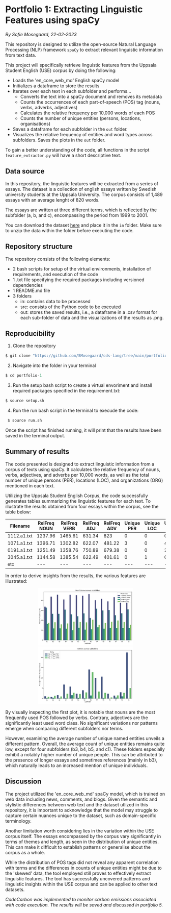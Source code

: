 # Portfolio 1: Extracting Linguistic Features using spaCy
*By Sofie Mosegaard, 22-02-2023*

This repository is designed to utilize the open-source Natural Language Processing (NLP) framework ```spaCy``` to extract relevant linguistic information from text data.  

This project will specifically retrieve linguistic features from the Uppsala Student English (USE) corpus by doing the following:
- Loads the 'en_core_web_md' English spaCy model
- Initializes a dataframe to store the results
- Iterates over each text in each subfolder and performs...
    - Converts the text into a spaCy document and removes its metadata
    - Counts the occurrences of each part-of-speech (POS) tag (nouns, verbs, adverbs, adjectives)
    - Calculates the relative frequency per 10,000 words of each POS
    - Counts the number of unique entities (persons, locations, organisations)
- Saves a dataframe for each subfolder in the ```out``` folder.
- Visualizes the relative frequency of entities and word types across subfolders. Saves the plots in the ```out``` folder.

To gain a better understanding of the code, all functions in the script ```feature_extractor.py``` will have a short descriptive text.

## Data source

In this repository, the linguistic features will be extracted from a series of essays. The dataset is a collection of english essays written by Swedish university students at the Uppsala University. The corpus consists of 1,489 essays with an average lenght of 820 words.

The essays are written at three different terms, which is reflected by the subfolder (a, b, and c), encompassing the period from 1999 to 2001.  

You can download the dataset [here](https://ota.bodleian.ox.ac.uk/repository/xmlui/handle/20.500.12024/2457) and place it in the ```in``` folder. Make sure to unzip the data within the folder before executing the code.

## Repository structure

The repository consists of the following elements:

- 2 bash scripts for setup of the virtual environments, installation of requirements, and execution of the code
- 1 .txt file specifying the required packages including versioned dependencies
- 1 README.md file
- 3 folders
    - in: contains data to be processed
    - src: consists of the Python code to be executed
    - out: stores the saved results, i.e., a dataframe in a .csv format for each sub-folder of data and the visualizations of the results as .png.

## Reproducibility

1.  Clone the repository
```python
$ git clone "https://github.com/SMosegaard/cds-lang/tree/main/portfolios/portfolio-1"
```
2.  Navigate into the folder in your terminal
```python
$ cd portfolio-1
```
3.  Run the setup bash script to create a virtual envoriment and install required packages specified in the requirement.txt:
```python
$ source setup.sh
``` 
4.  Run the run bash script in the terminal to execude the code:
```python
 $ source run.sh
``` 

Once the script has finished running, it will print that the results have been saved in the terminal output.

## Summary of results

The code presented is designed to extract linguistic information from a corpus of texts using spaCy. It calculates the relative frequency of nouns, verbs, adjectives, and adverbs per 10,000 words, as well as the total number of unique persons (PER), locations (LOC), and organizations (ORG) mentioned in each text. 

Utilizing the Uppsala Student English Corpus, the code successfully generates tables summarizing the linguistic features for each text. To illustrate the results obtained from four essays within the corpus, see the table below:

|Filename|RelFreq NOUN|RelFreq VERB|RelFreq ADJ|RelFreq ADV|Unique PER|Unique LOC|Unique ORG|
|---|---|---|---|---|---|---|---|
|1112.a1.txt|1237.96|1465.61|631.34|823|0|0|0|
|1071.a1.txt|1396.71|1302.82|622.07|481.22|3|0|4|
|0191.a1.txt|1251.49|1358.76|750.89|679.38|0|0|2|
|3045.a1.txt|1144.58|1385.54|622.49|401.61|0|1|0|
|etc|---|---|---|---|---|---|---|

In order to derive insights from the results, the various features are illustrated:

<p align = "center">
    <img src = "https://github.com/SMosegaard/cds-lang/blob/main/portfolios/portfolio-1/out/wordclass.png" width = "300">
    <img src = "https://github.com/SMosegaard/cds-lang/blob/main/portfolios/portfolio-1/out/entity.png" width = "300">
</p>

By visually inspecting the first plot, it is notable that nouns are the most frequently used POS followed by verbs. Contrary, adjectives are the significantly least used word class. No significant variations nor patterns emerge when comparing different subfolders nor terms.

However, examining the average number of unique named entities unveils a different pattern. Overall, the average count of unique entities remains quite low, except for four subfolders (b3, b4, b5, and c1). These folders especially exhibit a notably higher number of unique people. This can be attributed to the presence of longer essays and sometimes references (mainly in b3), which naturally leads to an increased mention of unique individuals.

## Discussion

The project utilized the 'en_core_web_md' spaCy model, which is trained on web data including news, comments, and blogs. Given the semantic and stylistic differences between web text and the dataset utlized in this repository, it is important to acknowledge that the model may struggle to capture certain nuances unique to the dataset, such as domain-specific terminology.

Another limitation worth considering lies in the variation within the USE corpus itself. The essays encompassed by the corpus vary significantly in terms of themes and length, as seen in the distribution of unique entities. This can make it difficult to establish patterns or generalise about the corpus as a whole.  

While the distribution of POS tags did not reveal any apparent correlation with terms and the differences in counts of unique entities might be due to the 'skewed' data, the tool employed still proves to effectively extract linguistic features. The tool has successfully uncovered patterns and linguistic insights within the USE corpus and can be applied to other text datasets.

*CodeCarbon was implemented to monitor carbon emissions associated with code execution. The results will be saved and discussed in portfolio 5.*